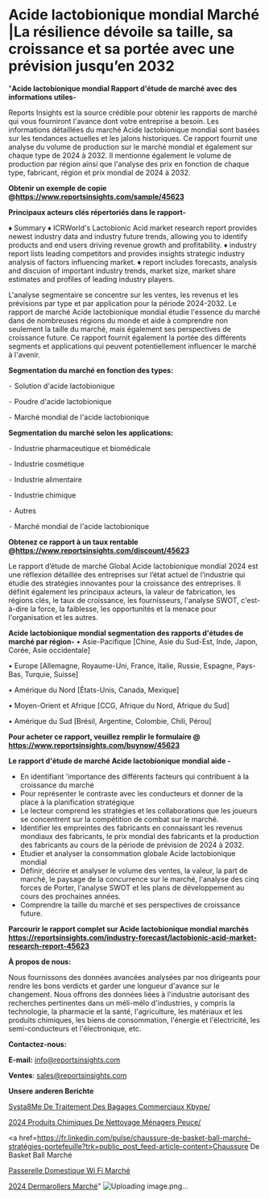 # Acide lactobionique mondial Marché |La résilience dévoile sa taille, sa croissance et sa portée avec une prévision jusqu’en 2032

"<strong>Acide lactobionique mondial Rapport d'étude de marché avec des informations utiles-</strong>

Reports Insights est la source crédible pour obtenir les rapports de marché qui vous fourniront l'avance dont votre entreprise a besoin. Les informations détaillées du marché Acide lactobionique mondial sont basées sur les tendances actuelles et les jalons historiques. Ce rapport fournit une analyse du volume de production sur le marché mondial et également sur chaque type de 2024 à 2032. Il mentionne également le volume de production par région ainsi que l'analyse des prix en fonction de chaque type, fabricant, région et prix mondial de 2024 à 2032.

<strong><b>Obtenir un exemple de copie @</b></strong><a href=https://www.reportsinsights.com/sample/45623><strong><b>https://www.reportsinsights.com/sample/45623</b></strong></a>

<b>Principaux acteurs clés répertoriés dans le rapport-</b>

<b> </b>♦ Summary
♦ ICRWorld's Lactobionic Acid market research report provides  newest industry data and industry future trends, allowing you to identify  products and end users driving revenue growth and profitability. 
♦  industry report lists  leading competitors and provides  insights strategic industry analysis of   factors influencing  market.
♦  report includes  forecasts, analysis and discuion of important industry trends, market size, market share estimates and profiles of  leading industry players.

L'analyse segmentaire se concentre sur les ventes, les revenus et les prévisions par type et par application pour la période 2024-2032. Le rapport de marché Acide lactobionique mondial étudie l'essence du marché dans de nombreuses régions du monde et aide à comprendre non seulement la taille du marché, mais également ses perspectives de croissance future. Ce rapport fournit également la portée des différents segments et applications qui peuvent potentiellement influencer le marché à l'avenir.

<strong>Segmentation du marché en fonction des types:</strong>


⁃ Solution d'acide lactobionique

⁃ Poudre d'acide lactobionique

⁃ Marché mondial de l'acide lactobionique

<strong>Segmentation du marché selon les applications:</strong>


⁃ Industrie pharmaceutique et biomédicale

⁃ Industrie cosmétique

⁃ Industrie alimentaire

⁃ Industrie chimique

⁃ Autres

⁃ Marché mondial de l'acide lactobionique

<strong><b>Obtenez ce rapport à un taux rentable @</b></strong><a href=https://www.reportsinsights.com/discount/45623><strong><b>https://www.reportsinsights.com/discount/45623</b></strong></a>

Le rapport d’étude de marché Global Acide lactobionique mondial 2024 est une réflexion détaillée des entreprises sur l’état actuel de l’industrie qui étudie des stratégies innovantes pour la croissance des entreprises. Il définit également les principaux acteurs, la valeur de fabrication, les régions clés, le taux de croissance, les fournisseurs, l'analyse SWOT, c'est-à-dire la force, la faiblesse, les opportunités et la menace pour l'organisation et les autres.

<strong>Acide lactobionique mondial segmentation des rapports d'études de marché par région-</strong>
• Asie-Pacifique [Chine, Asie du Sud-Est, Inde, Japon, Corée, Asie occidentale]

• Europe [Allemagne, Royaume-Uni, France, Italie, Russie, Espagne, Pays-Bas, Turquie, Suisse]

• Amérique du Nord [États-Unis, Canada, Mexique]

• Moyen-Orient et Afrique [CCG, Afrique du Nord, Afrique du Sud]

• Amérique du Sud [Brésil, Argentine, Colombie, Chili, Pérou]

<strong>Pour acheter ce rapport, veuillez remplir le formulaire @   <a href=https://www.reportsinsights.com/buynow/45623>https://www.reportsinsights.com/buynow/45623</a></strong>

<strong>Le rapport d'étude de marché Acide lactobionique mondial aide -</strong>
<ul>
  <li>En identifiant 'importance des différents facteurs qui contribuent à la croissance du marché</li>
  <li>Pour représenter le contraste avec les conducteurs et donner de la place à la planification stratégique</li>
  <li>Le lecteur comprend les stratégies et les collaborations que les joueurs se concentrent sur la compétition de combat sur le marché.</li>
  <li>Identifier les empreintes des fabricants en connaissant les revenus mondiaux des fabricants, le prix mondial des fabricants et la production des fabricants au cours de la période de prévision de 2024 à 2032.</li>
  <li>Étudier et analyser la consommation globale Acide lactobionique mondial</li>
  <li>Définir, décrire et analyser le volume des ventes, la valeur, la part de marché, le paysage de la concurrence sur le marché, l'analyse des cinq forces de Porter, l'analyse SWOT et les plans de développement au cours des prochaines années.</li>
  <li>Comprendre la taille du marché et ses perspectives de croissance future.</li>
</ul>

<strong>Parcourir le rapport complet sur Acide lactobionique mondial marchés <a href=https://reportsinsights.com/industry-forecast/lactobionic-acid-market-research-report-45623>https://reportsinsights.com/industry-forecast/lactobionic-acid-market-research-report-45623</a></strong>

<strong>À propos de nous:</strong>

Nous fournissons des données avancées analysées par nos dirigeants pour rendre les bons verdicts et garder une longueur d'avance sur le changement. Nous offrons des données liées à l'industrie autorisant des recherches pertinentes dans un méli-mélo d'industries, y compris la technologie, la pharmacie et la santé, l'agriculture, les matériaux et les produits chimiques, les biens de consommation, l'énergie et l'électricité, les semi-conducteurs et l'électronique, etc.

<strong>Contactez-nous:</strong>

<strong>E-mail:</strong> <a href=mailto:info@reportsinsights.com>info@reportsinsights.com</a>

<strong>Ventes</strong>: <a href=mailto:sales@reportsinsights.com>sales@reportsinsights.com</a>

<strong>Unsere anderen Berichte</strong>

<a href=https://www.linkedin.com/pulse/syst%C3%A8me-de-traitement-des-bagages-commerciaux-kbype/>Systa8Me De Traitement Des Bagages Commerciaux Kbype/</a>

<a href=https://www.linkedin.com/pulse/2024-produits-chimiques-de-nettoyage-ménagers-peuce/>2024 Produits Chimiques De Nettoyage Ménagers Peuce/</a>

<a href=https://fr.linkedin.com/pulse/chaussure-de-basket-ball-marché-stratégies-portefeuille?trk=public_post_feed-article-content>Chaussure De Basket Ball Marché</a>

<a href=https://www.linkedin.com/pulse/passerelle-domestique-wi-fi-march%C3%A9informations-xb2pf/>Passerelle Domestique Wi Fi Marché</a>

<a href=https://www.linkedin.com/pulse/2024-dermarollers-march%C3%A9-informations-bas%C3%A9es-rohcc/>2024 Dermarollers Marché</a>"
![Uploading image.png…]()

